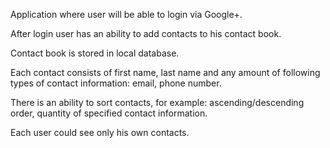 Application where user will be able to login via Google+.

After login user has an ability to add contacts to his contact book.

Contact book is stored in local database.

Each contact consists of first name, last name and any amount of following types of contact information: email, phone number.

There is an ability to sort contacts, for example: ascending/descending order, quantity of specified contact information.

Each user could see only his own contacts.
